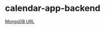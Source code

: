 # calendar-app-backend

[MongoDB URL](https://cloud.mongodb.com/v2/60ad3801a734b574e1c0fc7f#clusters?fastPoll=true)
